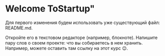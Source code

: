 # Welcome ToStartup" 
Для первого изменения будем использовать уже существующий файл: README.md.

Откройте его в текстовом редакторе (например, блокноте). Напишите пару слов о своем проекте: что вы собираетесь в нем хранить. Например, можете оставить там ссылку на этот курс 😉.  
